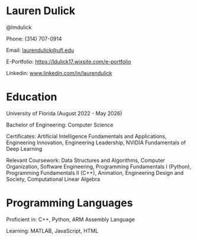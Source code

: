 # Lauren Dulick
@lmdulick

Phone: (314) 707-0914

Email: laurendulick@ufl.edu

E-Portfolio: https://ldulick17.wixsite.com/e-portfolio

Linkedin: www.linkedin.com/in/laurendulick


# Education
University of Florida (August 2022 - May 2026)

Bachelor of Engineering: Computer Science

Certificates: Artificial Intelligence Fundamentals and Applications, Engineering Innovation, Engineering Leadership, NVIDIA Fundamentals of Deep Learning

Relevant Coursework: Data Structures and Algorithms, Computer Organization, Software Engineering, Programming Fundamentals I (Python), Programming Fundamentals II (C++), Animation, Engineering Design and Society, Computational Linear Algebra

# Programming Languages
Proficient in: C++, Python, ARM Assembly Language

Learning: MATLAB, JavaScript, HTML
